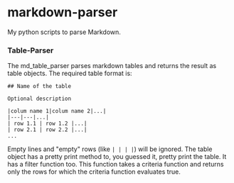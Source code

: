 # markdown-parser
My python scripts to parse Markdown.

### Table-Parser
The md_table_parser parses markdown tables and returns the result as table objects. 
The required table format is:
```
## Name of the table

Optional description

|colum name 1|colum name 2|...|
|---|---|...|
| row 1.1 | row 1.2 |...|
| row 2.1 | row 2.2 |...|
...
```
Empty lines and "empty" rows (like ```| | | |```) will be ignored. The table object has a pretty print method to, you guessed it, pretty print the table. It has a filter function too. This function takes a criteria function and returns only the rows for which the criteria function evaluates true.

